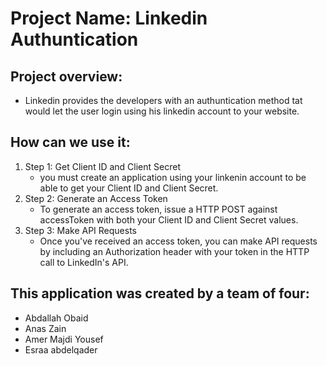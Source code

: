 # Project Name: Linkedin Authuntication

## Project overview:
* Linkedin provides the developers with an authuntication method tat would let the user login using his linkedin account to your website.

## How can we use it:
1. Step 1: Get Client ID and Client Secret
   - you must create an application using your linkenin account to be able to get your Client ID and Client Secret.
2. Step 2: Generate an Access Token
   - To generate an access token, issue a HTTP POST against accessToken with both your Client ID and Client Secret values.
3. Step 3: Make API Requests
   - Once you've received an access token, you can make API requests by including an Authorization header with your token in the HTTP call to LinkedIn's API.

## This application was created by a team of four:
   - Abdallah Obaid
   - Anas Zain
   - Amer Majdi Yousef
   - Esraa abdelqader